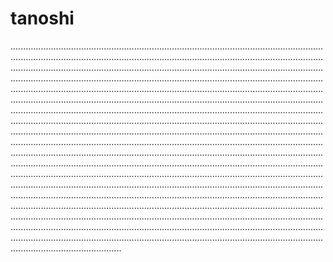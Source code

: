 # tanoshi

................................................................................................................................................................................................................................................................................................................................................................................................................................................................................................................................................................................................................................................................................................................................................................................................................................................................................................................................................................................................................................................................................................................................................................................................................................................................................................................................................................................................................................................................................................................................................................................................................................................................................................................................................................................................................................................................................................................................................................................................................................................................................................................................................................................................................................................................................................................................................................................................................................................................................................